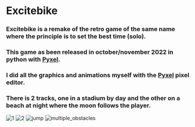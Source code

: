 # Excitebike

### Excitebike is a remake of the retro game of the same name where the principle is to set the best time (solo).
### This game as been released in october/november 2022 in python with [Pyxel](https://github.com/kitao/pyxel).
### I did all the graphics and animations myself with the [Pyxel](https://github.com/kitao/pyxel) pixel editor.
### There is 2 tracks, one in a stadium by day and the other on a beach at night where the moon follows the player.
![1](https://user-images.githubusercontent.com/121762901/230473022-536095ec-d6fe-4c2c-b2c0-c4ae4da5365e.png)
![2](https://user-images.githubusercontent.com/121762901/230473911-73c90cd9-8154-4b46-8ddf-a994ad21ff29.png)
![jump](https://user-images.githubusercontent.com/121762901/230476390-bf51e948-af71-4472-8736-650dd715139e.png)
![multiple_obstacles](https://user-images.githubusercontent.com/121762901/230476474-561da960-dbc1-4872-b42d-487d01f419bc.png)

